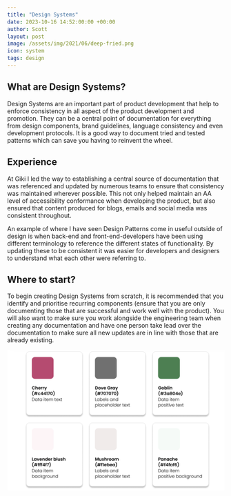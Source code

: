 ```yaml
---
title: "Design Systems"
date: 2023-10-16 14:52:00:00 +00:00
author: Scott
layout: post
image: /assets/img/2021/06/deep-fried.png
icon: system
tags: design
---
```


<h2>What are Design Systems?</h2>

Design Systems are an important part of product development that help to enforce consistency in all aspect of the product development and promotion. They can be a central point of documentation for everything from design components, brand guidelines, language consistency and even development protocols. It is a good way to document tried and tested patterns which can save you having to reinvent the wheel.

<h2>Experience</h2>

At Giki I led the way to establishing a central source of documentation that was referenced and updated by numerous teams to ensure that consistency was maintained wherever possible. This not only helped maintain an AA level of accessibility conformance when developing the product, but also ensured that content produced for blogs, emails and social media was consistent throughout.

An example of where I have seen Design Patterns come in useful outside of design is when back-end and front-end-developers have been using different terminology to reference the different states of functionality. By updating these to be consistent it was easier for developers and designers to understand what each other were referring to.

<h2>Where to start?</h2>

To begin creating Design Systems from scratch, it is recommended that you identify and prioritise recurring components (ensure that you are only documenting those that are successful and work well with the product). You will also want to make sure you work alongside the engineering team when creating any documentation and have one person take lead over the documentation to make sure all new updates are in line with those that are already existing. 

<img src="/assets/img/designsystems.png"/>


